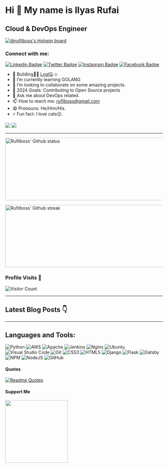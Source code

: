Hi 👋 My name is Ilyas Rufai
===============================

Cloud & DevOps Engineer
-----------------------------
[![@rufilboss's Holopin board](https://holopin.io/api/user/board?user=rufilboy)](https://holopin.io/@rufilboy)
<!-- ![rufilboy](https://raw.githubusercontent.com/abhisheknaiidu/abhisheknaiidu/master/code.gif) -->

### Connect with me:
[![Linkedin Badge](https://img.shields.io/badge/-Ilyas_Rufai-blue?style=flat&logo=Linkedin&logoColor=white&link=https://www.linkedin.com/in/rufilboss/)](https://www.linkedin.com/in/rufilboss/)
[![Twitter Badge](https://img.shields.io/badge/-@rufilboy-1ca0f1?style=flat&labelColor=1ca0f1&logo=twitter&logoColor=white&link=https://twitter.com/rufilboss)](https://twitter.com/rufilboss)
[![Instagram Badge](https://img.shields.io/badge/-@rufilboy-purple?style=flat&logo=instagram&logoColor=white&link=https://instagram.com/rufilboss/)](https://instagram.com/rufilboss)
[![Facebook Badge](https://img.shields.io/badge/-Ilyas_Rufai-blue?style=flat&logo=facebook&logoColor=white&link=https://facebook.com/rufilboss/)](https://facebook.com/rufilboss)

- 🔭 Building🫰🏾 [LogIQ](https://github.com/FreeOps-Tools/LogIQ).☺️
- 🌱 I’m currently learning GOLANG
- 👯 I’m looking to collaborate on some amazing projects.
- :goal_net: 2024 Goals: Contributing to Open Source projects
- 💬 Ask me about DevOps related.
- 📫 How to reach me: rufilboss@gmail.com
- 😄 Pronouns: He/Him/His.
- ⚡ Fun fact: I love cats:relieved:.


<a href="https://www.twitter.com/rufilboss" target="_blank" rel="noreferrer"><img src="https://img.shields.io/twitter/follow/rufilboss?logo=twitter&style=for-the-badge&color=0891b2&labelColor=1c1917" /></a>
<a href="https://www.github.com/rufilboss" target="_blank" rel="noreferrer"><img
src="https://img.shields.io/github/followers/rufilboss?logo=github&style=for-the-badge&color=0891b2&labelColor=1c1917" /></a>
                  

-----------------------------
<!-- - <a align="right" href="https://app.daily.dev/rufilboy"><img src="https://api.daily.dev/devcards/e4e53764a8fc4591ae7d29e3900cfd5a.png?r=ktb" width="400" alt="Ilyas Rufai's Dev Card"/></a> -->

<!-- -[![ilyas wakatime stats](https://github-readme-stats.vercel.app/api/wakatime?username=rufilboy)](https://github.com/rufilboy/github-readme-stats) -  -->

<!---My Gitub Status--->
<a><img height=200 width=800 align="centre" src="https://github-readme-stats.vercel.app/api?username=rufilboss&theme=synthwave&show_icons=true&count_private=true" alt="Rufilboss' Github status" />

<!---TopLanguages--->
<!-- <img height=170 width=350 align="right" src="https://github-readme-stats.vercel.app/api/top-langs/?username=rufilboy&langs_count=7&layout=compact&theme=dark" alt="Rufilboy's Language stats" /> -->


<!---My Github Streak--->
<img height=200 width=800 align="center" src="https://github-readme-streak-stats.herokuapp.com/?user=rufilboss&theme=highcontrast" alt="Rufilboss' Github streak" />
</a>

<!-- [![Ashutosh's github activity graph](https://activity-graph.herokuapp.com/graph?username=rufilboy&theme=dracula)](https://github.com/ashutosh00710/github-readme-activity-graph) -->

<!-- test -->
<!-- <img height=200 width=200 src="https://github-readme-streak-stats.herokuapp.com/?user=rufilboy&theme=highcontrast" alt="Rufilboy's Github streak" />
</a> -->

### Profile Visits :see_no_evil:
<!-- ![Profile Views](https://visitor-badge.glitch.me/badge?page_id=rufilboy.visitor-badge) -->
![Visitor Count](https://profile-counter.glitch.me/{rufilboy}/count.svg)

-----------------------------------------------------

## Latest Blog Posts 👇
<!-- HASHNODE_BLOG:START -->
<!-- HASHNODE_BLOG:END -->

-----------------------------------------------------

## Languages and Tools:

![Python](https://img.shields.io/badge/python-3670A0?style=for-the-badge&logo=python&logoColor=ffdd54)
![AWS](https://img.shields.io/badge/AWS-%23FF9900.svg?style=for-the-badge&logo=amazon-aws&logoColor=white)
![Apache](https://img.shields.io/badge/apache-%23D42029.svg?style=for-the-badge&logo=apache&logoColor=white)
![Jenkins](https://img.shields.io/badge/jenkins-%232C5263.svg?style=for-the-badge&logo=jenkins&logoColor=white)
![Nginx](https://img.shields.io/badge/nginx-%23009639.svg?style=for-the-badge&logo=nginx&logoColor=white)
![Ubuntu](https://img.shields.io/badge/Ubuntu-E95420?style=for-the-badge&logo=ubuntu&logoColor=white)
![Visual Studio Code](https://img.shields.io/badge/Visual%20Studio%20Code-0078d7.svg?style=for-the-badge&logo=visual-studio-code&logoColor=white)          ![Git](https://img.shields.io/badge/git-%23F05033.svg?style=for-the-badge&logo=git&logoColor=white)
![CSS3](https://img.shields.io/badge/css3-%231572B6.svg?style=for-the-badge&logo=css3&logoColor=white)
![HTML5](https://img.shields.io/badge/html5-%23E34F26.svg?style=for-the-badge&logo=html5&logoColor=white)
![Django](https://img.shields.io/badge/django-%23092E20.svg?style=for-the-badge&logo=django&logoColor=white)
![Flask](https://img.shields.io/badge/flask-%23000.svg?style=for-the-badge&logo=flask&logoColor=white)
![Gatsby](https://img.shields.io/badge/Gatsby-%23663399.svg?style=for-the-badge&logo=gatsby&logoColor=white)
![NPM](https://img.shields.io/badge/NPM-%23000000.svg?style=for-the-badge&logo=npm&logoColor=white)
![NodeJS](https://img.shields.io/badge/node.js-6DA55F?style=for-the-badge&logo=node.js&logoColor=white)
![GitHub](https://img.shields.io/badge/github-%23121011.svg?style=for-the-badge&logo=github&logoColor=white)

#### Quotes
[![Readme Quotes](https://quotes-github-readme.vercel.app/api?type=horizontal&theme=dark)](https://github.com/piyushsuthar/github-readme-quotes)

#### Support Me
<a href="https://www.buymeacoffee.com/rufilboy"><img src="https://cdn.buymeacoffee.com/buttons/v2/default-yellow.png" width="200" /></a>
